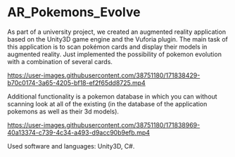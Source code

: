 # AR_Pokemons_Evolve
As part of a university project, we created an augmented 
reality application based on the Unity3D game engine and 
the Vuforia plugin. 
The main task of this application is to scan pokémon cards and display 
their models in augmented reality. Just implemented the possibility of pokemon 
evolution with a combination of several cards. 

https://user-images.githubusercontent.com/38751180/171838429-b70c0174-3a65-4205-bf18-ef2f65dd8725.mp4


Additional functionality is a pokemon database in which you can without scanning look at all of the existing (in the database of the application pokemons as well as their 3d models). 

https://user-images.githubusercontent.com/38751180/171838969-40a13374-c739-4c34-a493-d9acc90b9efb.mp4

 Used software and languages: Unity3D, C#.









